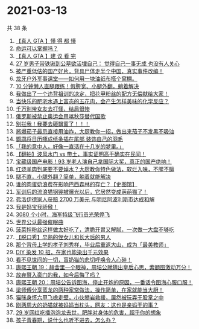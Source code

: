 # 2021-03-13

共 38 条

<!-- BEGIN ZHIHUVIDEO -->
<!-- 最后更新时间 Sat Mar 13 2021 22:07:04 GMT+0800 (China Standard Time) -->
1. [【真人 GTA 】懂 得 都 懂](https://www.zhihu.com/zvideo/1353379498394497024)
1. [命运可以掌握吗？](https://www.zhihu.com/zvideo/1354143124877496320)
1. [【真人 GTA 】建 议 看 完](https://www.zhihu.com/zvideo/1353769159898124288)
1. [27 岁男子带铁锹到公墓欲活埋自己： 觉得自己一事无成 也没有人关心](https://www.zhihu.com/zvideo/1353675858327109633)
1. [被严重低估的国产好片，背具尸体走半个中国，真实事件改编！](https://www.zhihu.com/zvideo/1353817828391337984)
1. [龙牙户外军事课堂——如何用一块油纸布搭个窝棚。](https://www.zhihu.com/zvideo/1353986969412710400)
1. [10 分钟懒人直腿跟练！假胯宽、小腿外翻，躺着解决](https://www.zhihu.com/zvideo/1353829357018959872)
1. [我做出了一个违背祖训的决定，把花甲粉丝的配方无偿献给大家！](https://www.zhihu.com/zvideo/1353690542396518400)
1. [当快乐的肥宅水遇上富态的五花肉，会产生怎样美味的化学反应？](https://www.zhihu.com/zvideo/1354133288567615488)
1. [千万别带女友去打怪，结局很惨](https://www.zhihu.com/zvideo/1354027133627494400)
1. [俄罗斯被禁止奥运会用喀秋莎替代国歌](https://www.zhihu.com/zvideo/1354081732061159425)
1. [别拦我！我要去砸飘窗了！！！](https://www.zhihu.com/zvideo/1353777319752904704)
1. [酱爆茄子最忌直接用油炸，大厨教你一招，做出来茄子不发黑不吸油](https://www.zhihu.com/zvideo/1354100241285738496)
1. [鹦鹉将日历啄成纸条插在尾部 装饰自己的羽毛](https://www.zhihu.com/zvideo/1353720603778646016)
1. [「我的意中人，好像一直活在十几岁的梦里。」](https://www.zhihu.com/zvideo/1353387370788646912)
1. [【翻拍】波风水门 vs 带土，事实证明高手确实在民间！](https://www.zhihu.com/zvideo/1353767927217373184)
1. [宝藏级国产电影！93 岁老人演自己拿国际大奖，真正的国产绝响！](https://www.zhihu.com/zvideo/1353882574029361152)
1. [红烧羊肉到底要不要焯水？大厨教你特色做法，软烂入味，不腥不膻](https://www.zhihu.com/zvideo/1354011648601075712)
1. [腿不直，小腿外翻？简单，躺着就能解决](https://www.zhihu.com/zvideo/1353770502050152448)
1. [谁的肉蛋奶浪费在影响巴西森林的存亡？【史图馆】](https://www.zhihu.com/zvideo/1353648359517999104)
1. [军训后的流浪猫钢镚被曝光以后，它居然变成萌萌猫了！](https://www.zhihu.com/zvideo/1353766318395465728)
1. [弗洛伊德家人获赔 2700 万美元 与明尼阿波利斯市达成和解](https://www.zhihu.com/zvideo/1353998808452288512)
1. [我是妈宝我骄傲！](https://www.zhihu.com/zvideo/1353770082947072000)
1. [3080 个小时，海军特级飞行员光荣停飞](https://www.zhihu.com/zvideo/1353773626009858048)
1. [世界公认最强催眠曲](https://www.zhihu.com/zvideo/1353391362927271936)
1. [菠菜拌粉丝这样做太好吃了，清脆开胃又解腻，一次做一大盘不够吃](https://www.zhihu.com/zvideo/1353729987439079424)
1. [【脱口秀】早熟的侄女儿和长大后的男人](https://www.zhihu.com/zvideo/1353777994692026368)
1. [那个背母上学的孝子刘秀祥，毕业后重返大山，成为「最美教师」](https://www.zhihu.com/zvideo/1353763044103790592)
1. [DIY 染发 10 招，在家也能染出千元效果](https://www.zhihu.com/zvideo/1353679953570033664)
1. [看不见世间的一切，盲奶猫的悲切呼唤令人心碎！](https://www.zhihu.com/zvideo/1352172128628858880)
1. [康熙王朝 19：赫舍里一个眼神，周培公就猜出皇后心思，索额图激动万分！](https://www.zhihu.com/zvideo/1353670568349167616)
1. [放弃赘入豪门的我，如今后悔了吗？](https://www.zhihu.com/zvideo/1353523908843397120)
1. [康熙王朝 20：周培公告诉图海，停止开炮的原因，一番话令图海心服口服！](https://www.zhihu.com/zvideo/1353756405099241472)
1. [梁师傅分享蓝龙的两种家常做法，操作简单，在家就能当大厨！](https://www.zhihu.com/zvideo/1352733917712076800)
1. [猫咪身怀六甲飞檐走壁，小伙攀岩救援，居然被玩弄于股掌之中](https://www.zhihu.com/zvideo/1353755806362435584)
1. [刚两周大的奶猫就被妈妈当枕头，网友：这也是亲妈干的事？](https://www.zhihu.com/zvideo/1353393273747136512)
1. [29 岁网红吃播泡泡龙去世，肥胖对身体的危害，超乎你的想象](https://www.zhihu.com/zvideo/1353487859656019968)
1. [孩子青春期，说什么也听不进去，怎么办？](https://www.zhihu.com/zvideo/1353401497569337344)
<!-- END ZHIHUVIDEO -->
